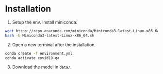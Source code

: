 # Installation

1. Setup the env. Install miniconda:

  ```bash
  wget https://repo.anaconda.com/miniconda/Miniconda3-latest-Linux-x86_64.sh
  bash -b Miniconda3-latest-Linux-x86_64.sh
  ```

2. Open a new terminal after the installation.

  ```bash
  conda create -f environment.yml
  conda activate covid19-qa
  ```

3. Download [the model](https://drive.google.com/drive/folders/1K-eXgmXytoIELHI8Rq3_dP9BUujBQ9T2?usp=sharing) in `data/`.
